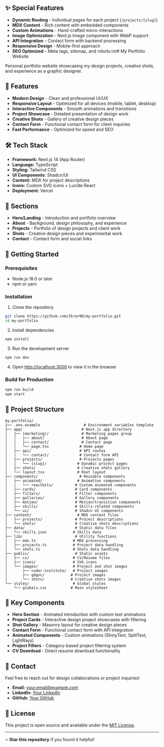 ## ✨ Special Features

- **Dynamic Routing** - Individual pages for each project (`/projects/[slug]`)
- **MDX Content** - Rich content with embedded components
- **Custom Animations** - Hand-crafted micro-interactions
- **Image Optimization** - Next.js Image component with WebP support
- **API Integration** - Contact form with backend processing
- **Responsive Design** - Mobile-first approach
- **SEO Optimized** - Meta tags, sitemap, and robots.txt# My Portfolio Website

Personal portfolio website showcasing my design projects, creative shots, and experience as a graphic designer.

## 🌟 Features

- **Modern Design** - Clean and professional UI/UX
- **Responsive Layout** - Optimized for all devices (mobile, tablet, desktop)
- **Interactive Components** - Smooth animations and transitions
- **Project Showcase** - Detailed presentation of design work
- **Creative Shots** - Gallery of creative design pieces
- **Contact Form** - Functional contact form for client inquiries
- **Fast Performance** - Optimized for speed and SEO

## 🛠️ Tech Stack

- **Framework:** Next.js 14 (App Router)
- **Language:** TypeScript
- **Styling:** Tailwind CSS
- **UI Components:** Shadcn/UI
- **Content:** MDX for project descriptions
- **Icons:** Custom SVG icons + Lucide React
- **Deployment:** Vercel

## 📱 Sections

- **Hero/Landing** - Introduction and portfolio overview
- **About** - Background, design philosophy, and experience
- **Projects** - Portfolio of design projects and client work
- **Shots** - Creative design pieces and experimental work
- **Contact** - Contact form and social links

## 🚀 Getting Started

### Prerequisites
- Node.js 18.0 or later
- npm or yarn

### Installation

1. Clone the repository
```bash
git clone https://github.com/Ikrar06/my-portfolio.git
cd my-portfolio
```

2. Install dependencies
```bash
npm install
```

3. Run the development server
```bash
npm run dev
```

4. Open [http://localhost:3000](http://localhost:3000) to view it in the browser

### Build for Production
```bash
npm run build
npm start
```

## 📂 Project Structure

```
my-portfolio/
├── .env.example                    # Environment variables template
├── app/                           # Next.js app directory
│   ├── (marketing)/               # Marketing pages group
│   │   ├── about/                 # About page
│   │   ├── contact/               # Contact page
│   │   └── page.tsx              # Home page
│   ├── api/                      # API routes
│   │   └── contact/              # Contact form API
│   ├── projects/                 # Projects pages
│   │   └── [slug]/              # Dynamic project pages
│   ├── shots/                   # Creative shots gallery
│   └── layout.tsx               # Root layout
├── components/                   # Reusable components
│   ├── animated/                # Animation components
│   │   └── reactbits/          # Custom animated components
│   ├── cards/                  # Card components
│   ├── filters/                # Filter components
│   ├── galleries/              # Gallery components
│   ├── motion/                 # Motion/transition components
│   ├── skills/                 # Skills-related components
│   └── ui/                     # Shadcn UI components
├── content/                     # MDX content files
│   ├── projects/               # Project descriptions
│   └── shots/                  # Creative shots descriptions
├── data/                       # Static data files
│   └── skills.json            # Skills data
├── lib/                        # Utility functions
│   ├── mdx.ts                 # MDX processing
│   ├── projects.ts            # Project data handling
│   └── shots.ts               # Shots data handling
├── public/                     # Static assets
│   ├── cv/                    # CV/Resume files
│   ├── icons/                 # SVG icons
│   └── images/                # Project and shot images
│       ├── coder-institute/   # Project images
│       ├── gdgoc/            # Project images
│       └── shots/            # Creative shots images
└── styles/                    # Global styles
    └── globals.css           # Main stylesheet
```

## 🎨 Key Components

- **Hero Section** - Animated introduction with custom text animations
- **Project Cards** - Interactive design project showcases with filtering
- **Shot Gallery** - Masonry layout for creative design pieces
- **Contact Form** - Functional contact form with API integration
- **Animated Components** - Custom animations (ShinyText, SplitText, LightRays)
- **Project Filters** - Category-based project filtering system
- **CV Download** - Direct resume download functionality

## 📧 Contact

Feel free to reach out for design collaborations or project inquiries!

- **Email:** your.email@example.com
- **LinkedIn:** [Your LinkedIn](https://linkedin.com/in/yourprofile)
- **GitHub:** [Your GitHub](https://github.com/Ikrar06)

## 📄 License

This project is open source and available under the [MIT License](LICENSE).

---

⭐ **Star this repository** if you found it helpful!